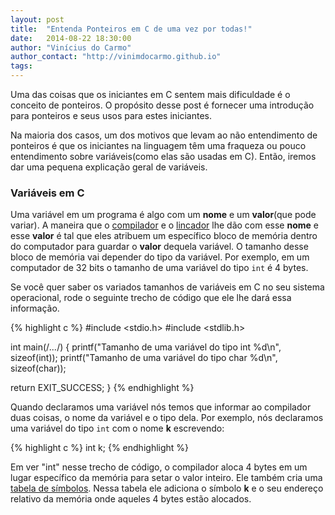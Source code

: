```yaml
---
layout: post
title:  "Entenda Ponteiros em C de uma vez por todas!"
date:   2014-08-22 18:30:00
author: "Vinícius do Carmo"
author_contact: "http://vinimdocarmo.github.io"
tags: 
---
```


Uma das coisas que os iniciantes em C sentem mais dificuldade é o conceito de ponteiros. O propósito desse post é fornecer uma introdução para ponteiros e seus usos para estes iniciantes.<!--more-->

Na maioria dos casos, um dos motivos que levam ao não entendimento de ponteiros é que os iniciantes na linguagem têm uma fraqueza ou pouco entendimento sobre variáveis(como elas são usadas em C). Então, iremos dar uma pequena explicação geral de variáveis.

### Variáveis em C

Uma variável em um programa é algo com um **nome** e um **valor**(que pode variar). A maneira que o [compilador](http://pt.wikipedia.org/wiki/Compilador) e o [lincador](http://en.wikipedia.org/wiki/GNU_linker) lhe dão com esse **nome** e esse **valor** é tal que eles atribuem um específico bloco de memória dentro do computador para guardar o **valor** dequela variável. O tamanho desse bloco de memória vai depender do tipo da variável. Por exemplo, em um computador de 32 bits o tamanho de uma variável do tipo `int` é 4 bytes.

Se você quer saber os variados tamanhos de variáveis em C no seu sistema operacional, rode o seguinte trecho de código que ele lhe dará essa informação.

{% highlight c %}
#include <stdio.h>
#include <stdlib.h>

int main(/*...*/) {
  printf("Tamanho de uma variável do tipo int %d\n", sizeof(int));
  printf("Tamanho de uma variável do tipo char %d\n", sizeof(char));

  return EXIT_SUCCESS;
}
{% endhighlight %}

Quando declaramos uma variável nós temos que informar ao compilador duas coisas, o nome da variável e o tipo dela. Por exemplo, nós declaramos uma variável do tipo `int` com o nome **k** escrevendo:

{% highlight c %}
int k;
{% endhighlight %}

Em ver "int" nesse trecho de código, o compilador aloca 4 bytes em um lugar específico da memória para setar o valor inteiro. Ele também cria uma [tabela de símbolos](http://pt.wikipedia.org/wiki/Tabela_de_s%C3%ADmbolos). Nessa tabela ele adiciona o símbolo **k** e o seu endereço relativo da memória onde aqueles 4 bytes estão alocados.

